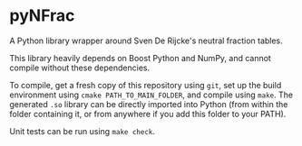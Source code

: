 # pyNFrac

A Python library wrapper around Sven De Rijcke's neutral fraction tables.

This library heavily depends on Boost Python and NumPy, and cannot compile
without these dependencies.

To compile, get a fresh copy of this repository using `git`, set up the build
environment using `cmake PATH_TO_MAIN_FOLDER`, and compile using `make`. The
generated `.so` library can be directly imported into Python (from within the
folder containing it, or from anywhere if you add this folder to your PATH).

Unit tests can be run using `make check`.
